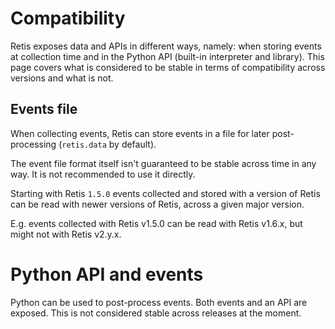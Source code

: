 # Compatibility

Retis exposes data and APIs in different ways, namely: when storing events at
collection time and in the Python API (built-in interpreter and library). This
page covers what is considered to be stable in terms of compatibility across
versions and what is not.

## Events file

When collecting events, Retis can store events in a file for later
post-processing (`retis.data` by default).

The event file format itself isn't guaranteed to be stable across time in any
way. It is not recommended to use it directly.

Starting with Retis `1.5.0` events collected and stored with a version of Retis
can be read with newer versions of Retis, across a given major version.

E.g. events collected with Retis v1.5.0 can be read with Retis v1.6.x, but might
not with Retis v2.y.x.

# Python API and events

Python can be used to post-process events. Both events and an API are exposed.
This is not considered stable across releases at the moment.
